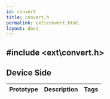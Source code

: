 ```yaml
---
id: convert
title: convert.h
permalink: ext\convert.html
layout: docs
---
```


## #include <ext\convert.h>

## Device Side
Prototype | Description | Tags
--- | --- | :---: